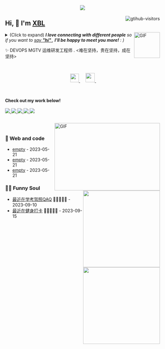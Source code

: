 <h1 align="center"> <a href="https://sunguoqi.com/"> <img src="https://readme-typing-svg.herokuapp.com/?lines=console.log(%22Hello%2C%20World!%22);祝您今天愉快!&center=true&size=27"> </a> </h1>
<a href="https://github.com/2775468731/computer-vision-in-action">
    <img align="right" src="https://komarev.com/ghpvc/?username=2775468731&label=Visitors&color=red&style=flat&logo=github" alt="gtihub-visitors" />
</a>
 
## Hi, 👋  I'm <a href="https://xbl-love-hejing-520.inscode.cc">XBL</a>
 
<img align="right" alt="GIF" src="https://media.giphy.com/media/LnQjpWaON8nhr21vNW/giphy.gif" width="84" title="Say HI"> <details><summary>(Click to expand) <em><b>I love connecting with different people</b> so if you want to <a href="https://voup.cn" >say <b>"hi" </b></a>, <b>I'll be happy to meet you more!</b> : )</em></summary>
 
<!--my introduction start-->
    
- 🔭 empty
- 🌱 empty
- 🤔 Only two things make me moved. 
  1. empty
  2. empty
- ❤️ I like eating 🍉, raising 🐓, playing 🏓, sleeping in 🛌 and 📺 [ACGN]
- 💬 Be free to ask me about anything [here](https://github.com/2775468731/2775468731/issues).
 
---
</details>
  
  ✨ DEVOPS MGTV 运维研发工程师 .  <难在坚持，贵在坚持，成在坚持>
 
 
<!--my introduction end -->
 
<br>

<p align="center">
  &emsp;
  <a href= "https://blog.csdn.net/qq_37822090" target="_blank" alt="Instagram" title="Instagram">
    <img src="https://voup.cn/wp-content/uploads/2023/06/icons8-log-cabin-32.png" width="28px"/>
  </a>
  &emsp;
      <a href="https://blog.csdn.net/qq_37822090" target="_blank" alt="CSDN" title="CSDN">
    <img src="https://img.icons8.com/material/48/000000/csdn.png" width="30px"/>
  </a>
  &emsp;

  <br><br>
  <strong>Check out my work below!</strong>
  <br><br>
  <a href="https://github.com/2775468731">
    <img src="https://badges.strrl.dev/visits/2775468731/2775468731?style=flat-square&color=black&logo=github">
  </a>
  <a href="https://github.com/2775468731">
    <img src="https://badges.strrl.dev/years/2775468731?style=flat-square&color=black&logo=github">
  </a>
  <a href="https://github.com/2775468731?tab=repositories">
    <img src="https://badges.strrl.dev/repos/2775468731?style=flat-square&color=black&logo=github">
  </a>
  <a href="https://gist.github.com/2775468731">
    <img src="https://badges.strrl.dev/gists/2775468731?style=flat-square&color=black&logo=github">
  </a>
  <a href="https://github.com/2775468731">
    <img src="https://badges.strrl.dev/commits/monthly/2775468731?style=flat-square&color=black&logo=github">
  </a>
</p>
 
<h2></h2>
 
<img align="right" alt="GIF" src="OctoCharmve/code.gif" width="343" height="220" title="Do what you like, and do it best!"> &nbsp;&nbsp;&nbsp;&nbsp;
 
### 🧠 Web and code
 
<img align="right" width="250" src="https://cdn.jsdelivr.net/gh/sun0225SUN/sun0225SUN/assets/images/hi.gif" />
 
<!-- START_SECTION:brain -->
* <a href='https://blog.csdn.net/qq_37822090' target='_blank'>empty</a> - 2023-05-21
* <a href='https://blog.csdn.net/qq_37822090' target='_blank'>empty</a> - 2023-05-21
* <a href='https://blog.csdn.net/qq_37822090' target='_blank'>empty</a> - 2023-05-21
<!-- END_SECTION:brain -->
 
</td></tr>
 
<tr><td>
 
### 🤾‍♂️ Funny Soul
 
<img align="right" width="250" src="https://cdn.jsdelivr.net/gh/sun0225SUN/sun0225SUN/assets/images/hi.gif" />
 
<!-- START_SECTION:douban -->
* <a href='https://www.bing.com/search?q=%E8%80%83%E7%A0%94%E8%AF%8D%E6%B1%87%E9%97%AA%E8%BF%87' target='_blank'>最近在学考驾照QAQ</a> 🌟🌟🌟🌟🌟 - 2023-09-10
* <a href='https://search.bilibili.com/all?keyword=%E7%8E%8B%E9%81%93%E8%80%83%E7%A0%94' target='_blank'>最近在健身打卡</a> 🌟🌟🌟🌟🌟 - 2023-09-15
 
 
<!-- END_SECTION:douban -->
 
</td></tr>
 
<tr><td>
